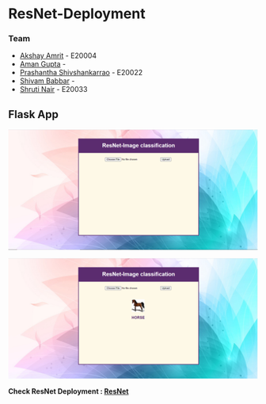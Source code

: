 # ResNet-Deployment

### Team

- [Akshay Amrit](https://github.com/akshayamrit) - E20004
- [Aman Gupta](https://github.com/aman1608) - 
- [Prashantha Shivshankarrao](https://github.com/ksshaan) - E20022
- [Shivam Babbar](https://github.com/shivam9711) -
- [Shruti Nair](https://github.com/ShrutiNair5) - E20033

## Flask App


![App Preview](FirstImage.png)

![App-Result](UploadImage.png)


**Check ResNet Deployment : [ResNet](https://resnetdeployment.herokuapp.com/)**
